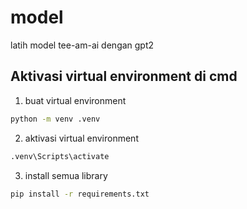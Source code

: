 # model

latih model tee-am-ai dengan gpt2

## Aktivasi virtual environment di cmd

1. buat virtual environment
```bash
python -m venv .venv
```

2. aktivasi virtual environment
```bash
.venv\Scripts\activate
```

3. install semua library
```bash
pip install -r requirements.txt
```